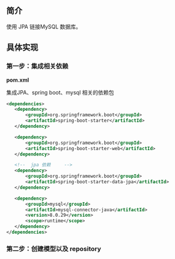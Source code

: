 ## 简介

使用 JPA 链接MySQL 数据库。

## 具体实现

### 第一步：集成相关依赖

**pom.xml**

集成JPA、spring boot、mysql 相关的依赖包

```xml
<dependencies>
   <dependency>
       <groupId>org.springframework.boot</groupId>
       <artifactId>spring-boot-starter</artifactId>
   </dependency>

   <dependency>
       <groupId>org.springframework.boot</groupId>
       <artifactId>spring-boot-starter-web</artifactId>
   </dependency>

   <!--  jpa 依赖     -->
   <dependency>
       <groupId>org.springframework.boot</groupId>
       <artifactId>spring-boot-starter-data-jpa</artifactId>
   </dependency>

   <dependency>
       <groupId>mysql</groupId>
       <artifactId>mysql-connector-java</artifactId>
       <version>8.0.29</version>
       <scope>runtime</scope>
   </dependency>
</dependencies>
```

### 第二步：创建模型以及 repository

